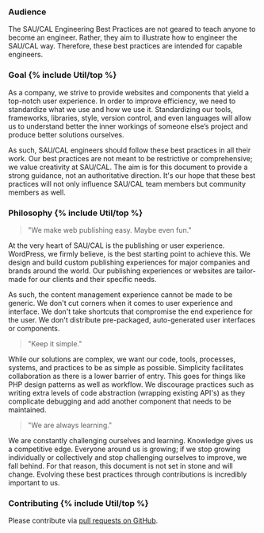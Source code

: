 ### Audience

The SAU/CAL Engineering Best Practices are not geared to teach anyone to become an engineer. Rather, they aim to illustrate how to engineer the SAU/CAL way. Therefore, these best practices are intended for capable engineers.

<h3 id="goal">Goal {% include Util/top %}</h3>

As a company, we strive to provide websites and components that yield a top-notch user experience. In order to improve efficiency, we need to standardize what we use and how we use it. Standardizing our tools, frameworks, libraries, style, version control, and even languages will allow us to understand better the inner workings of someone else’s project and produce better solutions ourselves.

As such, SAU/CAL engineers should follow these best practices in all their work. Our best practices are not meant to be restrictive or comprehensive; we value creativity at SAU/CAL. The aim is for this document to provide a strong guidance, not an authoritative direction. It's our hope that these best practices will not only influence SAU/CAL team members but community members as well.

<h3 id="philosophy">Philosophy {% include Util/top %}</h3>

> "We make web publishing easy. Maybe even fun."

At the very heart of SAU/CAL is the publishing or user experience. WordPress, we firmly believe, is the best starting point to achieve this. We design and build custom publishing experiences for major companies and brands around the world. Our publishing experiences or websites are tailor-made for our clients and their specific needs.

As such, the content management experience cannot be made to be generic. We don't cut corners when it comes to user experience and interface. We don't take shortcuts that compromise the end experience for the user. We don't distribute pre-packaged, auto-generated user interfaces or components.

> "Keep it simple."

While our solutions are complex, we want our code, tools, processes, systems, and practices to be as simple as possible. Simplicity facilitates collaboration as there is a lower barrier of entry. This goes for things like PHP design patterns as well as workflow. We discourage practices such as writing extra levels of code abstraction (wrapping existing API's) as they complicate debugging and add another component that needs to be maintained.

> "We are always learning."

We are constantly challenging ourselves and learning. Knowledge gives us a competitive edge. Everyone around us is growing; if we stop growing individually or collectively and stop challenging ourselves to improve, we fall behind. For that reason, this document is not set in stone and will change. Evolving these best practices through contributions is incredibly important to us.

<h3 id="contributing">Contributing {% include Util/top %}</h3>

Please contribute via [pull requests on GitHub](https://github.com/saucal/Engineering-Best-Practices).
